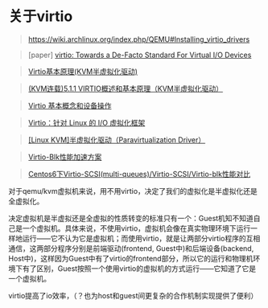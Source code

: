 # 关于virtio

> https://wiki.archlinux.org/index.php/QEMU#Installing_virtio_drivers

> [paper] [virtio: Towards a De-Facto Standard For Virtual I/O Devices](http://www.ozlabs.org/~rusty/virtio-spec/virtio-paper.pdf)

> [Virtio基本原理(KVM半虚拟化驱动)](https://my.oschina.net/davehe/blog/130124)

> [(KVM连载)5.1.1 VIRTIO概述和基本原理（KVM半虚拟化驱动）](http://smilejay.com/2012/11/virtio-overview/)

> [Virtio 基本概念和设备操作](http://www.ibm.com/developerworks/cn/linux/1402_caobb_virtio/)

> [Virtio：针对 Linux 的 I/O 虚拟化框架](https://www.ibm.com/developerworks/cn/linux/l-virtio/)

> [[Linux KVM]半虚拟化驱动（Paravirtualization Driver）](https://godleon.github.io/blog/2016/08/20/KVM-Paravirtualization-Drivers)

> [Virtio-Blk性能加速方案](http://royluo.org/2014/08/31/virtio-blk-improvement/)

> [Centos6下Virtio-SCSI(multi-queues)/Virtio-SCSI/Virtio-blk性能对比](http://blog.csdn.net/bobpen/article/details/41515119)

对于qemu/kvm虚拟机来说，用不用virtio，决定了我们的虚拟化是半虚拟化还是全虚拟化。

决定虚拟机是半虚拟还是全虚拟的性质转变的标准只有一个：Guest机知不知道自己是一个虚拟机。具体来说，不使用virtio，虚拟机会像在真实物理环境下运行一样地运行——它不认为它是虚拟机；而使用virtio，就是让两部分virtio程序的互相通信，这两部分程序分别是前端驱动(frontend, Guest中)和后端设备(backend, Host中)，这样因为Guest中有了virtio的frontend部分，所以它的运行和物理机环境下有了区别，Guest按照一个使用virtio的虚拟机的方式运行——它知道了它是一个虚拟机。

virtio提高了io效率，（？也为host和guest间更复杂的合作机制实现提供了便利）